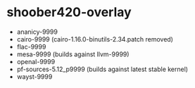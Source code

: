 # shoober420-overlay

* ananicy-9999
* cairo-9999 (cairo-1.16.0-binutils-2.34.patch removed)
* flac-9999
* mesa-9999 (builds against llvm-9999)
* openal-9999
* pf-sources-5.12_p9999 (builds against latest stable kernel)
* wayst-9999
